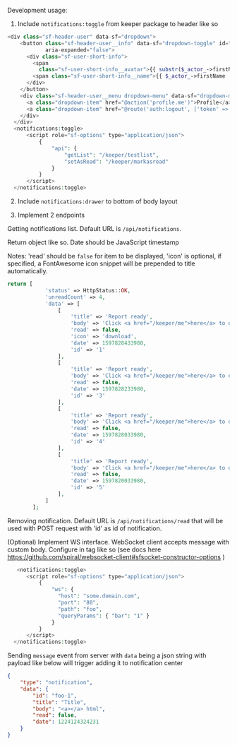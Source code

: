 Development usage:

1. Include `notifications:toggle` from keeper package to header like so

```php
<div class="sf-header-user" data-sf="dropdown">
    <button class="sf-header-user__info" data-sf="dropdown-toggle" id="sf-header-user-menu" aria-haspopup="true"
            aria-expanded="false">
      <div class="sf-user-short-info">
        <span
          class="sf-user-short-info__avatar">{{ substr($_actor_->firstName, 0, 1) . substr($_actor_->lastName, 0, 1) }}</span>
        <span class="sf-user-short-info__name">{{ $_actor_->firstName . ' ' . $_actor_->lastName }}</span>
      </div>
    </button>
    <div class="sf-header-user__menu dropdown-menu" data-sf="dropdown-menu" aria-labelledby="sf-header-user-menu">
      <a class="dropdown-item" href="@action('profile.me')">Profile</a>
      <a class="dropdown-item" href="@route('auth:logout', ['token' => $_auth_->getToken()->getID()])">Log Out</a>
    </div>
  </div>
  <notifications:toggle>
      <script role="sf-options" type="application/json">
          {
              "api": {
                  "getList": "/keeper/testlist",
                  "setAsRead": "/keeper/markasread"
              }
          }
      </script>
  </notifications:toggle>
```

2. Include `notifications:drawer` to bottom of body layout

3. Implement 2 endpoints 

Getting notifications list. Default URL is `/api/notifications`.

Return object like so. Date should be JavaScript timestamp

Notes: 'read' should be `false` for item to be displayed, 'icon' is optional, if specified, a FontAwesome icon snippet will be prepended to title automatically.

```php
return [
            'status' => HttpStatus::OK,
            'unreadCount' => 4,
            'data' => [
                [
                    'title' => 'Report ready',
                    'body' => 'Click <a href="/keeper/me">here</a> to download',
                    'read' => false,
                    'icon' => 'download',
                    'date' => 1597828433980,
                    'id' => '1'
                ],
                [
                    'title' => 'Report ready',
                    'body' => 'Click <a href="/keeper/me">here</a> to download',
                    'read' => false,
                    'date' => 1597828233980,
                    'id' => '3'
                ],
                [
                    'title' => 'Report ready',
                    'body' => 'Click <a href="/keeper/me">here</a> to download',
                    'read' => false,
                    'date' => 1597828033980,
                    'id' => '4'
                ],
                [
                    'title' => 'Report ready',
                    'body' => 'Click <a href="/keeper/me">here</a> to download',
                    'read' => false,
                    'date' => 1597820033980,
                    'id' => '5'
                ],
            ]
        ];
```

Removing notification. Default URL is `/api/notifications/read` that will be used with POST request with 'id' as id of notification.



(Optional) Implement WS interface. WebSocket client accepts message with custom body. Configure in tag like so (see docs here     https://github.com/spiral/websocket-client#sfsocket-constructor-options )

```php
   <notifications:toggle>
      <script role="sf-options" type="application/json">
          {
              "ws": {
                "host": "some.domain.com",
                "port": "80",
                "path": "foo",
                "queryParams": { "bar": "1" }
              }
          }
      </script>
  </notifications:toggle>
```

Sending `message` event from server with `data` being a json string with payload like below will trigger adding it to notification center

```json
{
    "type": "notification",
    "data": {
        "id": "foo-1",
        "title": "Title",
        "body": "<a></a> html",
        "read": false,
        "date": 1224124324231
    }
}
```
